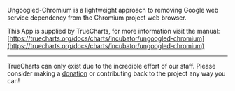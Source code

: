 Ungoogled-Chromium is a lightweight approach to removing Google web service dependency from the Chromium project web browser.

This App is supplied by TrueCharts, for more information visit the manual: [https://truecharts.org/docs/charts/incubator/ungoogled-chromium](https://truecharts.org/docs/charts/incubator/ungoogled-chromium)

---

TrueCharts can only exist due to the incredible effort of our staff.
Please consider making a [donation](https://truecharts.org/docs/about/sponsor) or contributing back to the project any way you can!
